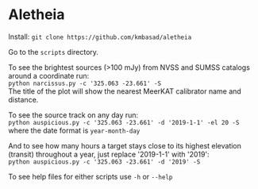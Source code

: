 # Aletheia

Install: `git clone https://github.com/kmbasad/aletheia`  

Go to the `scripts` directory.

To see the brightest sources (>100 mJy) from NVSS and SUMSS catalogs around a coordinate run:  
`python narcissus.py -c '325.063 -23.661' -S`  
The title of the plot will show the nearest MeerKAT calibrator name and distance.

To see the source track on any day run:  
`python auspicious.py -c '325.063 -23.661' -d '2019-1-1' -el 20 -S`  
where the date format is `year-month-day`

And to see how many hours a target stays close to its highest elevation (transit) throughout a year, just replace '2019-1-1' with '2019':  
`python auspicious.py -c '325.063 -23.661' -d '2019' -S`  

To see help files for either scripts use `-h` or `--help`
